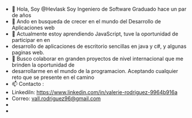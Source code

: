 - 👋 Hola, Soy @Hevlask Soy Ingeniero de Software Graduado hace un par de años
- 👀 Ando en busqueda de crecer en el mundo del Desarrollo de Aplicaciones web 
- 🌱 Actualmente estoy aprendiendo JavaScript, tuve la oportunidad de participar en en 
- desarrollo de aplicaciones de escritorio sencillas en java y c#, y algunas paginas web.
- 💞️ Busco colaborar en granden proyectos de nivel internacional que me brinden la oportunidad de 
- desarrollarme en el mundo de la programacion. Aceptando cualquier reto que se presente en el camino
- 📫 Contacto :
- LinkediIn: https://www.linkedin.com/in/valerie-rodriguez-9964b916a
- Correo:  vall.rodriguez96@gmail.com
- 
-   

<!---
Hevlask/Hevlask is a ✨ special ✨ repository because its `README.md` (this file) appears on your GitHub profile.
You can click the Preview link to take a look at your changes.
--->
